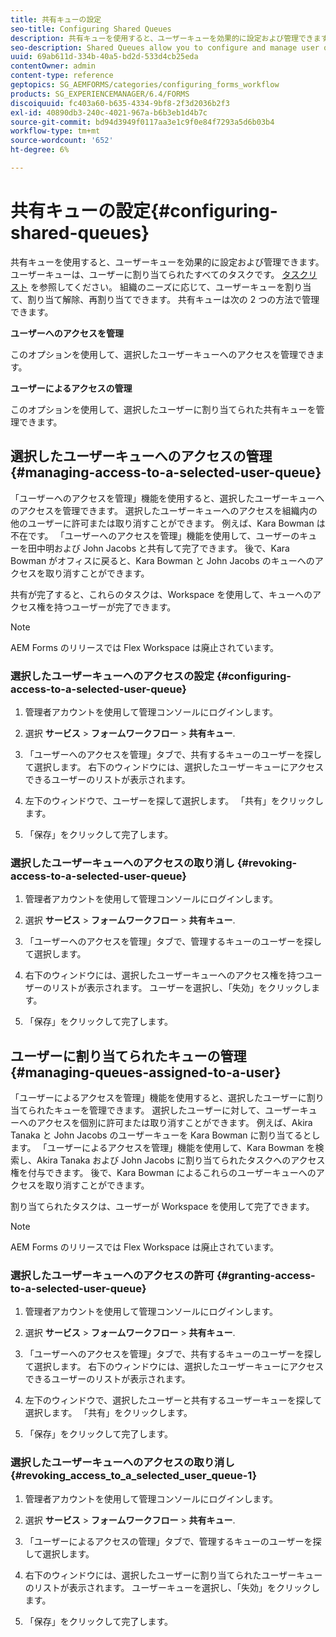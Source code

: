```yaml
---
title: 共有キューの設定
seo-title: Configuring Shared Queues
description: 共有キューを使用すると、ユーザーキューを効果的に設定および管理できます。 共有キューを設定する方法を説明します。
seo-description: Shared Queues allow you to configure and manage user queues effectively. Learn how to configure shared queues.
uuid: 69ab611d-334b-40a5-bd2d-533d4cb25eda
contentOwner: admin
content-type: reference
geptopics: SG_AEMFORMS/categories/configuring_forms_workflow
products: SG_EXPERIENCEMANAGER/6.4/FORMS
discoiquuid: fc403a60-b635-4334-9bf8-2f3d2036b2f3
exl-id: 40890db3-240c-4021-967a-b6b3eb1d4b7c
source-git-commit: bd94d3949f0117aa3e1c9f0e84f7293a5d6b03b4
workflow-type: tm+mt
source-wordcount: '652'
ht-degree: 6%

---
```


# 共有キューの設定{#configuring-shared-queues}

共有キューを使用すると、ユーザーキューを効果的に設定および管理できます。 ユーザーキューは、ユーザーに割り当てられたすべてのタスクです。 [タスクリスト](https://help.adobe.com/ja_JP/livecycle/11.0/WorkspaceHelp/WS92d06802c76abadb-2b6ab502126beb6ba2f-7ffc.2.html) を参照してください。 組織のニーズに応じて、ユーザーキューを割り当て、割り当て解除、再割り当てできます。 共有キューは次の 2 つの方法で管理できます。

**ユーザーへのアクセスを管理**

このオプションを使用して、選択したユーザーキューへのアクセスを管理できます。

**ユーザーによるアクセスの管理**

このオプションを使用して、選択したユーザーに割り当てられた共有キューを管理できます。

## 選択したユーザーキューへのアクセスの管理 {#managing-access-to-a-selected-user-queue}

「ユーザーへのアクセスを管理」機能を使用すると、選択したユーザーキューへのアクセスを管理できます。 選択したユーザーキューへのアクセスを組織内の他のユーザーに許可または取り消すことができます。 例えば、Kara Bowman は不在です。 「ユーザーへのアクセスを管理」機能を使用して、ユーザーのキューを田中明および John Jacobs と共有して完了できます。 後で、Kara Bowman がオフィスに戻ると、Kara Bowman と John Jacobs のキューへのアクセスを取り消すことができます。

共有が完了すると、これらのタスクは、Workspace を使用して、キューへのアクセス権を持つユーザーが完了できます。

>[!NOTE]
>
>AEM Forms のリリースでは Flex Workspace は廃止されています。

### 選択したユーザーキューへのアクセスの設定 {#configuring-access-to-a-selected-user-queue}

1. 管理者アカウントを使用して管理コンソールにログインします。
1. 選択 **サービス** > **フォームワークフロー** > **共有キュー**.

1. 「ユーザーへのアクセスを管理」タブで、共有するキューのユーザーを探して選択します。 右下のウィンドウには、選択したユーザーキューにアクセスできるユーザーのリストが表示されます。
1. 左下のウィンドウで、ユーザーを探して選択します。 「共有」をクリックします。
1. 「保存」をクリックして完了します。

### 選択したユーザーキューへのアクセスの取り消し {#revoking-access-to-a-selected-user-queue}

1. 管理者アカウントを使用して管理コンソールにログインします。
1. 選択 **サービス** > **フォームワークフロー** > **共有キュー**.

1. 「ユーザーへのアクセスを管理」タブで、管理するキューのユーザーを探して選択します。
1. 右下のウィンドウには、選択したユーザーキューへのアクセス権を持つユーザーのリストが表示されます。 ユーザーを選択し、「失効」をクリックします。
1. 「保存」をクリックして完了します。

## ユーザーに割り当てられたキューの管理 {#managing-queues-assigned-to-a-user}

「ユーザーによるアクセスを管理」機能を使用すると、選択したユーザーに割り当てられたキューを管理できます。 選択したユーザーに対して、ユーザーキューへのアクセスを個別に許可または取り消すことができます。 例えば、Akira Tanaka と John Jacobs のユーザーキューを Kara Bowman に割り当てるとします。 「ユーザーによるアクセスを管理」機能を使用して、Kara Bowman を検索し、Akira Tanaka および John Jacobs に割り当てられたタスクへのアクセス権を付与できます。 後で、Kara Bowman によるこれらのユーザーキューへのアクセスを取り消すことができます。

割り当てられたタスクは、ユーザーが Workspace を使用して完了できます。

>[!NOTE]
>
>AEM Forms のリリースでは Flex Workspace は廃止されています。

### 選択したユーザーキューへのアクセスの許可 {#granting-access-to-a-selected-user-queue}

1. 管理者アカウントを使用して管理コンソールにログインします。
1. 選択 **サービス** > **フォームワークフロー** > **共有キュー**.

1. 「ユーザーへのアクセスを管理」タブで、共有するキューのユーザーを探して選択します。 右下のウィンドウには、選択したユーザーキューにアクセスできるユーザーのリストが表示されます。
1. 左下のウィンドウで、選択したユーザーと共有するユーザーキューを探して選択します。 「共有」をクリックします。
1. 「保存」をクリックして完了します。

### 選択したユーザーキューへのアクセスの取り消し {#revoking_access_to_a_selected_user_queue-1}

1. 管理者アカウントを使用して管理コンソールにログインします。
1. 選択 **サービス** > **フォームワークフロー** > **共有キュー**.

1. 「ユーザーによるアクセスの管理」タブで、管理するキューのユーザーを探して選択します。
1. 右下のウィンドウには、選択したユーザーに割り当てられたユーザーキューのリストが表示されます。 ユーザーキューを選択し、「失効」をクリックします。
1. 「保存」をクリックして完了します。
